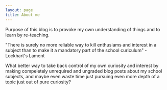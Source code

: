 ```yaml
---
layout: page
title: About me
---
```


Purpose of this blog is to provoke my own understanding of things and to learn by re-teaching. 

"There is surely no more reliable way to kill enthusiams and interest in a subject than to make it a mandatory part of the school curiculum" - Lockhart's Lament

What better way to take back control of my own curiosity and interest by making compeletely unrequired and ungraded blog posts about my school subjects, and maybe
even waste time just pursuing even more depth of a topic just out of pure curiosity?

